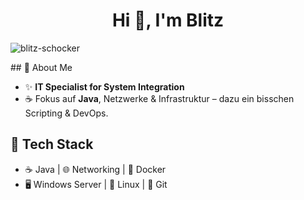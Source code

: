 <h1 align="center">Hi 👋, I'm Blitz</h1>
<p align="left"> <img src="https://komarev.com/ghpvc/?username=blitz-schocker&label=Profile%20views&color=0e75b6&style=flat" alt="blitz-schocker" /> </p>
<p align="left">
</p>
## 💼 About Me

- ✨ **IT Specialist for System Integration**  
- ☕ Fokus auf **Java**, Netzwerke & Infrastruktur – dazu ein bisschen Scripting & DevOps.

<p align="left">
</p>

## 🚀 Tech Stack
- ☕ Java | 🌐 Networking | 🐳 Docker  
- 🖥️ Windows Server | 🐧 Linux | 🔧 Git  

<!--
**Blitz-Schocker/Blitz-Schocker** is a ✨ _special_ ✨ repository because its `README.md` (this file) appears on your GitHub profile.

Here are some ideas to get you started:

- 🔭 I’m currently working on ...
- 🌱 I’m currently learning ...
- 👯 I’m looking to collaborate on ...
- 🤔 I’m looking for help with ...
- 💬 Ask me about ...
- 📫 How to reach me: ...
- 😄 Pronouns: ...
- ⚡ Fun fact: ...
-->
